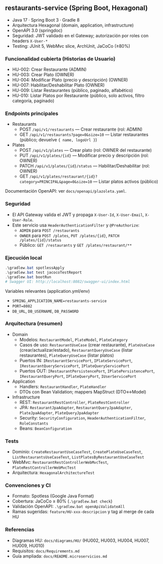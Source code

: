 ## restaurants-service (Spring Boot, Hexagonal)

-   Java 17 · Spring Boot 3 · Gradle 8
-   Arquitectura Hexagonal (domain, application, infrastructure)
-   OpenAPI 3.0 (springdoc)
-   Seguridad: JWT validado en el Gateway; autorización por roles con headers `X-User-*`
-   Testing: JUnit 5, WebMvc slice, ArchUnit, JaCoCo (≥80%)

### Funcionalidad cubierta (Historias de Usuario)

-   HU-002: Crear Restaurante (ADMIN)
-   HU-003: Crear Plato (OWNER)
-   HU-004: Modificar Plato (precio y descripción) (OWNER)
-   HU-007: Habilitar/Deshabilitar Plato (OWNER)
-   HU-009: Listar Restaurantes (público, paginado, alfabético)
-   HU-010: Listar Platos por Restaurante (público, solo activos, filtro categoría, paginado)

### Endpoints principales

-   Restaurants
    -   POST `/api/v1/restaurants` — Crear restaurante (rol: ADMIN)
    -   GET `/api/v1/restaurants?page=0&size=10` — Listar restaurantes (público; devuelve `{ name, logoUrl }`)
-   Plates
    -   POST `/api/v1/plates` — Crear plato (rol: OWNER del restaurante)
    -   PUT `/api/v1/plates/{id}` — Modificar precio y descripción (rol: OWNER)
    -   PATCH `/api/v1/plates/{id}/status` — Habilitar/Deshabilitar (rol: OWNER)
    -   GET `/api/v1/plates/restaurant/{id}?category=PRINCIPAL&page=0&size=10` — Listar platos activos (público)

Documentación OpenAPI: ver `docs/openapi/plazoleta.yaml`.

### Seguridad

-   El API Gateway valida el JWT y propaga `X-User-Id`, `X-User-Email`, `X-User-Role`.
-   Este servicio usa `HeaderAuthenticationFilter` y `@PreAuthorize`:
    -   `ADMIN` para `POST /restaurants`
    -   `OWNER` para `POST /plates`, `PUT /plates/{id}`, `PATCH /plates/{id}/status`
    -   Público: `GET /restaurants` y `GET /plates/restaurant/**`

### Ejecución local

```powershell
.\gradlew.bat spotlessApply
.\gradlew.bat test jacocoTestReport
.\gradlew.bat bootRun
# Swagger UI: http://localhost:8082/swagger-ui/index.html
```

Variables relevantes (application.yml/env)

-   `SPRING_APPLICATION_NAME=restaurants-service`
-   `PORT=8082`
-   `DB_URL`, `DB_USERNAME`, `DB_PASSWORD`

### Arquitectura (resumen)

-   Domain
    -   Modelos: `RestaurantModel`, `PlateModel`, `PlateCategory`
    -   Casos de uso: `RestaurantUseCase` (crear restaurante), `PlateUseCase` (crear/actualizar/estado), `RestaurantQueryUseCase` (listar restaurantes), `PlateQueryUseCase` (listar platos)
    -   Puertos IN: `IRestaurantServicePort`, `IPlateServicePort`, `IRestaurantQueryServicePort`, `IPlateQueryServicePort`
    -   Puertos OUT: `IRestaurantPersistencePort`, `IPlatePersistencePort`, `IRestaurantQueryPort`, `IPlateQueryPort`, `IUserServicePort`
-   Application
    -   Handlers: `RestaurantHandler`, `PlateHandler`
    -   DTOs con Bean Validation; mappers MapStruct (DTO↔Model)
-   Infrastructure
    -   REST: `RestaurantRestController`, `PlateRestController`
    -   JPA: `RestaurantJpaAdapter`, `RestaurantQueryJpaAdapter`, `PlateJpaAdapter`, `PlateQueryJpaAdapter`
    -   Security: `SecurityConfiguration`, `HeaderAuthenticationFilter`, `RoleConstants`
    -   Beans: `BeanConfiguration`

### Tests

-   Dominio: `CreateRestaurantUseCaseTest`, `CreatePlateUseCaseTest`, `ListRestaurantsUseCaseTest`, `ListPlatesByRestaurantUseCaseTest`
-   WebMvc: `RestaurantRestControllerWebMvcTest`, `PlateRestControllerWebMvcTest`
-   Arquitectura: `HexagonalArchitectureTest`

### Convenciones y CI

-   Formato: Spotless (Google Java Format)
-   Cobertura: JaCoCo ≥ 80% (`.\gradlew.bat check`)
-   Validación OpenAPI: `.\gradlew.bat openApiValidateAll`
-   Ramas sugeridas: `feature/HU-xxx-descripcion` y tag al merge de cada HU

### Referencias

-   Diagramas HU: `docs/diagrams/HU/` (HU002, HU003, HU004, HU007, HU009, HU010)
-   Requisitos: `docs/Requirements.md`
-   Guía ampliada: `docs/README.microservicios.md`
